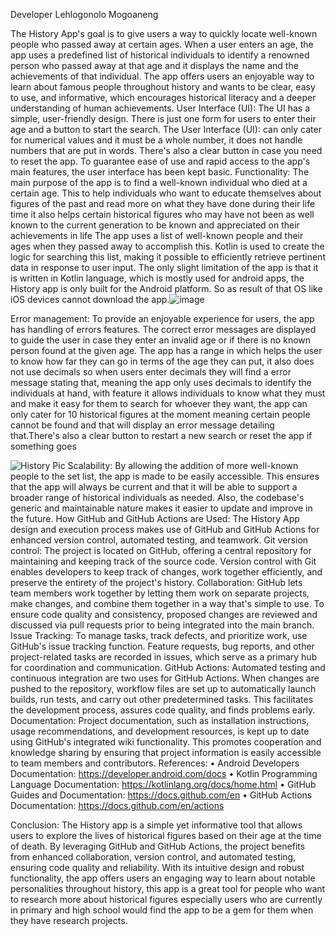 Developer 
Lehlogonolo Mogoaneng

The History App's goal is to give users a way to quickly locate well-known people who passed away at certain ages. When a user enters an age, the app uses a predefined list of historical individuals to identify a renowned person who passed away at that age and it displays the name and the achievements of that individual. The app offers users an enjoyable way to learn about famous people throughout history and wants to be clear, easy to use, and informative, which encourages historical literacy and a deeper understanding of human achievements. User Interface (UI): The UI has a simple, user-friendly design. There is just one form for users to enter their age and a button to start the search. The User Interface (UI): can only cater for numerical values and it must be a whole number, it does not handle numbers that are put in words. There's also a clear button in case you need to reset the app. To guarantee ease of use and rapid access to the app's main features, the user interface has been kept basic.
Functionality: The main purpose of the app is to find a well-known individual who died at a certain age. This to help individuals who want to educate themselves about figures of the past and read more on what they have done during their life time it also helps certain historical figures who may have not been as well known to the current generation to be known and appreciated on their achievements in life  The app uses a list of well-known people and their ages when they passed away to accomplish this. Kotlin is used to create the logic for searching this list, making it possible to efficiently retrieve pertinent data in response to user input. The only slight limitation of the app is that it is written in Kotlin language, which is mostly used for android apps, the History app is only built for the Android platform. So as result of that OS like iOS devices cannot download the app.![image](https://github.com/ST10444782/ST10444782Lehlogonolo/assets/161002155/2727c8d3-a5e9-4f53-afa7-ea029d93d00f)

 Error management: To provide an enjoyable experience for users, the app has handling of errors features. The correct error messages are displayed to guide the user in case they enter an invalid age or if there is no known person found at the given age. The app has a range in which helps the user to know how far they can go in terms of the age they can put, it also does not use decimals so when users enter decimals they will find a error message stating that, meaning the app only uses decimals to identify the individuals at hand, with feature it allows individuals to know what they must and make it easy for them to search for whoever they want, the app can only cater for 10 historical figures at the moment meaning certain people cannot be found and that will display an error message detailing that.There's also a clear button to restart a new search or reset the app if something goes 
 
![History Pic](https://github.com/ST10444782/ST10444782Lehlogonolo/assets/161002155/e611e62b-67d2-4f76-9ded-c70314c8316b)
Scalability: By allowing the addition of more well-known people to the set list, the app is made to be easily accessible. This ensures that the app will always be current and that it will be able to support a broader range of historical individuals as needed. Also, the codebase's generic and maintainable nature makes it easier to update and improve in the future. How GitHub and GitHub Actions are Used:
The History App design and execution process makes use of GitHub and GitHub Actions for enhanced version control, automated testing, and teamwork.
Git version control: The project is located on GitHub, offering a central repository for maintaining and keeping track of the source code. Version control with Git enables developers to keep track of changes, work together efficiently, and preserve the entirety of the project's history. Collaboration: GitHub lets team members work together by letting them work on separate projects, make changes, and combine them together in a way that's simple to use. To ensure code quality and consistency, proposed changes are reviewed and discussed via pull requests prior to being integrated into the main branch. Issue Tracking: To manage tasks, track defects, and prioritize work, use GitHub's issue tracking function. Feature requests, bug reports, and other project-related tasks are recorded in issues, which serve as a primary hub for coordination and communication. GitHub Actions: Automated testing and continuous integration are two uses for GitHub Actions. When changes are pushed to the repository, workflow files are set up to automatically launch builds, run tests, and carry out other predetermined tasks. This facilitates the development process, assures code quality, and finds problems early.
Documentation: Project documentation, such as installation instructions, usage recommendations, and development resources, is kept up to date using GitHub's integrated wiki functionality. This promotes cooperation and knowledge sharing by ensuring that project information is easily accessible to team members and contributors. References: • Android Developers Documentation: https://developer.android.com/docs • Kotlin Programming Language Documentation: https://kotlinlang.org/docs/home.html • GitHub Guides and Documentation: https://docs.github.com/en • GitHub Actions Documentation: https://docs.github.com/en/actions

Conclusion: The History app is a simple yet informative tool that allows users to explore the lives of historical figures based on their age at the time of death. By leveraging GitHub and GitHub Actions, the project benefits from enhanced collaboration, version control, and automated testing, ensuring code quality and reliability. With its intuitive design and robust functionality, the app offers users an engaging way to learn about notable personalities throughout history, this app is a great tool for people who want to research more about historical figures especially users who are currently in primary and high school would find the app to be a gem for them when they have research projects.


